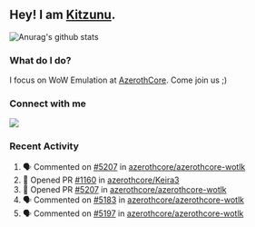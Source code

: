## Hey! I am [Kitzunu](https://Github.com/Kitzunu).

![Anurag's github stats](https://github-readme-stats.kitzunu.vercel.app/api?username=Kitzunu&show_icons=true)

### What do I do?

I focus on WoW Emulation at [AzerothCore](https://Github.com/AzerothCore). Come join us ;)

### Connect with me
[![](https://img.shields.io/badge/AzerothCore%20Discord-Connect%20with%20me!-green)](https://discord.com/invite/gkt4y2x)

### Recent Activity

<!--START_SECTION:activity-->
1. 🗣 Commented on [#5207](https://github.com/azerothcore/azerothcore-wotlk/issues/5207) in [azerothcore/azerothcore-wotlk](https://github.com/azerothcore/azerothcore-wotlk)
2. 💪 Opened PR [#1160](https://github.com/azerothcore/Keira3/pull/1160) in [azerothcore/Keira3](https://github.com/azerothcore/Keira3)
3. 💪 Opened PR [#5207](https://github.com/azerothcore/azerothcore-wotlk/pull/5207) in [azerothcore/azerothcore-wotlk](https://github.com/azerothcore/azerothcore-wotlk)
4. 🗣 Commented on [#5183](https://github.com/azerothcore/azerothcore-wotlk/issues/5183) in [azerothcore/azerothcore-wotlk](https://github.com/azerothcore/azerothcore-wotlk)
5. 🗣 Commented on [#5197](https://github.com/azerothcore/azerothcore-wotlk/issues/5197) in [azerothcore/azerothcore-wotlk](https://github.com/azerothcore/azerothcore-wotlk)
<!--END_SECTION:activity-->
